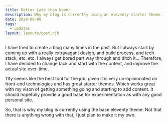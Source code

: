 ```yaml
---
title: Better Late than Never
description: Why my blog is currently using an eleventy starter theme.
date: 2020-09-08
tags:
  - updates
layout: layouts/post.njk
---
```

I have tried to create a blog many times in the past. But I always start by coming up with a really extravagant design, and build process, and tech stack, etc. etc. I always get bored part way through and ditch it... Therefore, I have decided to change tack and start with the content, and improve the actual site over-time.

11ty seems like the best tool for the job, given it is very un-opinionated on front-end technologies and has great starter themes. Which works great with my vison of getting something going and starting to add content. It should hopefully provide a good base for experimentation as with any good personal site.

So, that is why my blog is currently using the base eleventy theme. Not that there is anything wrong with that, I just plan to make it my own.